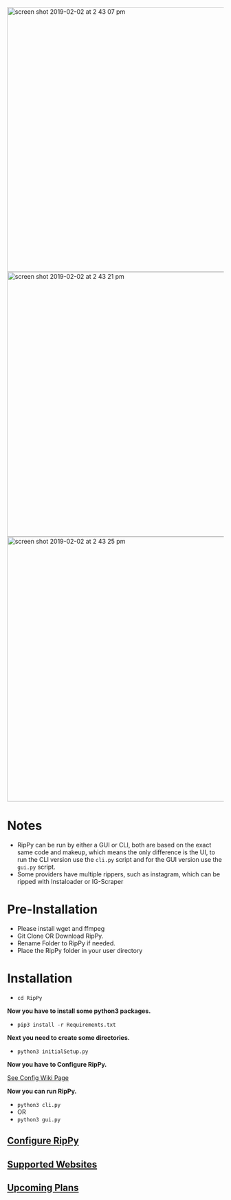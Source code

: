 <img width="614" alt="screen shot 2019-02-02 at 2 43 07 pm" src="https://user-images.githubusercontent.com/28928777/52168591-ec056700-26f9-11e9-8e18-7c2eee4ffcdd.png">
<img width="614" alt="screen shot 2019-02-02 at 2 43 21 pm" src="https://user-images.githubusercontent.com/28928777/52168592-ec056700-26f9-11e9-8dc8-ee0d95b382d1.png">
<img width="614" alt="screen shot 2019-02-02 at 2 43 25 pm" src="https://user-images.githubusercontent.com/28928777/52168593-ec056700-26f9-11e9-872c-eda2b96df7b2.png">


# Notes
* RipPy can be run by either a GUI or CLI, both are based on the exact same code and makeup, which means the only difference is the UI, to run the CLI version use the `cli.py` script and for the GUI version use the `gui.py` script.  
* Some providers have multiple rippers, such as instagram, which can be ripped with Instaloader or IG-Scraper


# Pre-Installation
* Please install wget and ffmpeg
* Git Clone OR Download RipPy.
* Rename Folder to RipPy if needed.
* Place the RipPy folder in your user directory

# Installation
* `cd RipPy`

**Now you have to install some python3 packages.**
* `pip3 install -r Requirements.txt`

**Next you need to create some directories.**

* `python3 initialSetup.py`

**Now you have to Configure RipPy.**

[See Config Wiki Page](https://github.com/Zachary24/RipPy/wiki/Configure-RipPy)

**Now you can run RipPy.**

* `python3 cli.py`
* OR
* `python3 gui.py`
## [Configure RipPy](https://github.com/Zachary24/RipPy/wiki/Configure-RipPy)
## [Supported Websites](https://github.com/Zachary24/RipPy/wiki/Supported-Websites)
## [Upcoming Plans](https://github.com/Zachary24/RipPy/wiki/Upcoming-Plans)
